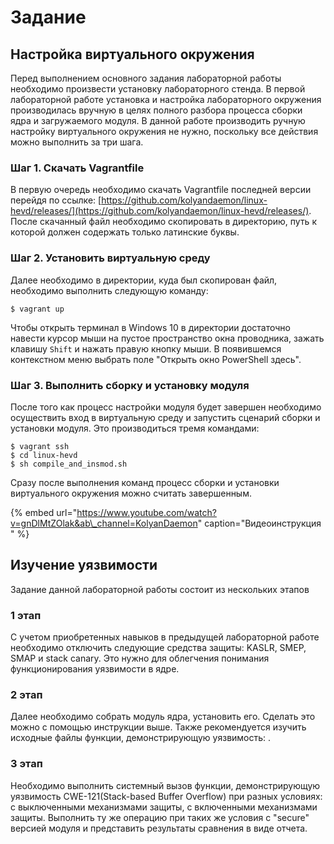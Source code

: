 # Задание

## Настройка виртуального окружения

Перед выполнением основного задания лабораторной работы необходимо произвести установку лабораторного стенда.  В первой лабораторной работе установка и настройка лабораторного окружения производилась вручную в целях полного разбора процесса сборки ядра и загружаемого модуля. В данной работе производить ручную настройку виртуального окружения не нужно, поскольку все действия можно выполнить за три шага. 

### Шаг 1. Скачать Vagrantfile

В первую очередь необходимо скачать Vagrantfile последней версии перейдя по ссылке: [https://github.com/kolyandaemon/linux-hevd/releases/](https://github.com/kolyandaemon/linux-hevd/releases/). После скачанный файл необходимо скопировать в директорию, путь к которой должен содержать только латинские буквы. 

### Шаг 2. Установить виртуальную среду 

Далее необходимо в  директории, куда был скопирован файл, необходимо выполнить следующую команду: 

```text
$ vagrant up
```

Чтобы открыть терминал в Windows 10 в директории достаточно навести курсор мыши на пустое пространство окна проводника, зажать клавишу `Shift`  и нажать правую кнопку мыши. В появившемся контекстном меню выбрать поле "Открыть окно PowerShell здесь".

### Шаг 3. Выполнить сборку и установку модуля

После того как процесс настройки модуля будет завершен необходимо осуществить вход в виртуальную среду и запустить сценарий сборки и установки модуля. Это производиться тремя командами: 

```text
$ vagrant ssh
$ cd linux-hevd
$ sh compile_and_insmod.sh
```

Сразу после выполнения команд процесс сборки и установки виртуального окружения можно считать завершенным.

{% embed url="https://www.youtube.com/watch?v=gnDlMtZOlak&ab\_channel=KolyanDaemon" caption="Видеоинструкция " %}

## Изучение уязвимости 

Задание данной лабораторной работы состоит из нескольких этапов

### 1 этап 

С учетом приобретенных навыков в предыдущей лабораторной работе необходимо отключить следующие средства защиты: KASLR, SMEP, SMAP и stack canary. Это нужно для облегчения понимания функционирования уязвимости в ядре. 

### 2 этап

Далее необходимо собрать модуль ядра, установить его. Сделать это можно с помощью инструкции выше.  Также рекомендуется изучить исходные файлы функции, демонстрирующую уязвимость:  .

### 3 этап 

Необходимо выполнить системный вызов функции, демонстрирующую уязвимость CWE-121\(Stack-based Buffer Overflow\) при разных условиях: с выключенными механизмами защиты, с включенными механизмами защиты. Выполнить ту же операцию при таких же условия с "secure" версией модуля и представить результаты сравнения в виде отчета.

